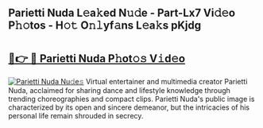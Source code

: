 ## Parietti Nuda L𝚎a𝚔ed N𝚞𝚍e - Part-Lx7 Vi𝚍𝚎o P𝚑𝚘tos - H𝚘𝚝 O𝚗𝚕yf𝚊ns L𝚎a𝚔s pKjdg

# <h2><a href="http://kf1qg72.oniu.top/?m=Parietti+Nuda">🔗👉 🔴 Parietti Nuda P𝚑ot𝚘𝚜 V𝚒d𝚎o</a></h2>

[![Parietti Nuda Nu𝚍e𝚜](https://i.imgur.com/0qMVB7G.gif)](http://kf1qg72.oniu.top/?m=Parietti+Nuda)
Virtual entertainer and multimedia creator Parietti Nuda, acclaimed for sharing dance and lifestyle knowledge through trending choreographies and compact clips. Parietti Nuda's public image is characterized by its open and sincere demeanor, but the intricacies of his personal life remain shrouded in secrecy.  
